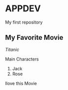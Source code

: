 # APPDEV
My first repository
## My Favorite Movie
*Titanic*

Main Characters
1. Jack
2. Rose
   
 Ilove this Movie
